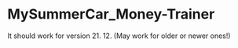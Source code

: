 # MySummerCar_Money-Trainer

It should work for version 21. 12. (May work for older or newer ones!)

